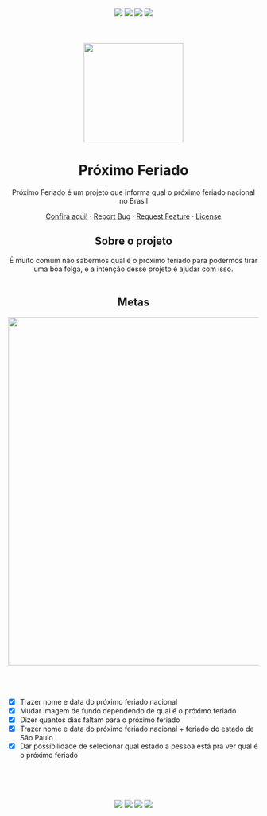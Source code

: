 <div align="center">
  <img src="https://img.shields.io/github/languages/code-size/carolsvntos/proximo-feriado">
  <img src="https://img.shields.io/website?url=https%3A%2F%2Fcarolsvntos.github.io%2Fproximo-feriado%2F">
  <img src="https://img.shields.io/github/stars/carolsvntos/proximo-feriado?style=social">
  <img src="https://img.shields.io/twitter/follow/carolsvntos?style=social">
  <br /><br /><br /><br />
</div>
<div align="center">
  <img src="https://carolsvntos.github.io/proximo-feriado/assets/img/favicon.png" width="200">
  <h1 align="center">Próximo Feriado</h3>
  <p>Próximo Feriado é um projeto que informa qual o próximo feriado nacional no Brasil</p>
  <p>
    <a href="https://carolsvntos.github.io/proximo-feriado/">Confira aqui!</a>
    ·
    <a href="https://github.com/carolsvntos/proximo-feriado/issues">Report Bug</a>
    ·
    <a href="https://github.com/carolsvntos/proximo-feriado/issues">Request Feature</a>
    ·
    <a href="https://github.com/carolsvntos/proximo-feriado/blob/master/LICENSE.md">License</a>
  </p>
</div>
<div align="center">
  <h2>Sobre o projeto</h2>
</div>
<div align="center">
  É muito comum não sabermos qual é o próximo feriado para podermos tirar uma boa folga, e a intenção desse projeto é ajudar com isso.
  <br /><br />
</div>
<div align="center">
  <h2>Metas</h2>
</div>
<div align="center">
  <img src="https://user-images.githubusercontent.com/1522117/189207277-f7ab57f4-a5a4-43f0-88c7-7dd134d627db.png" width="700">
  <br /><br /><br /><br />
</div>

- [x] Trazer nome e data do próximo feriado nacional
- [x] Mudar imagem de fundo dependendo de qual é o próximo feriado
- [x] Dizer quantos dias faltam para o próximo feriado
- [x] Trazer nome e data do próximo feriado nacional + feriado do estado de São Paulo
- [x] Dar possibilidade de selecionar qual estado a pessoa está pra ver qual é o próximo feriado

<div align="center">
  <br /><br /><br /><br />
  <img src="https://img.shields.io/badge/javascript-%23323330.svg?style=for-the-badge&logo=javascript&logoColor=%23F7DF1E">
  <img src="https://img.shields.io/badge/html5-%23E34F26.svg?style=for-the-badge&logo=html5&logoColor=white">
  <img src="https://img.shields.io/badge/css3-%231572B6.svg?style=for-the-badge&logo=css3&logoColor=white">
  <a href="https://nubank.com.br/pagar/2jvzz/7daYOnLdXB">
    <img src="https://img.shields.io/badge/Buy%20Me%20a%20Coffee-ffdd00?style=for-the-badge&logo=buy-me-a-coffee&logoColor=black">
  </a>
</div>
